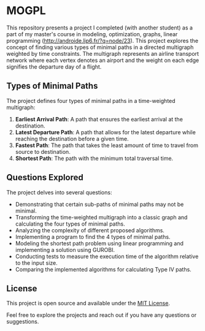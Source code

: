 # MOGPL
This repository presents a project I completed (with another student) as a part of my master's course in modeling, optimization, graphs, linear programming (http://androide.lip6.fr/?q=node/23). This project explores the concept of finding various types of minimal paths in a directed multigraph weighted by time constraints. The multigraph represents an airline transport network where each vertex denotes an airport and the weight on each edge signifies the departure day of a flight.

## Types of Minimal Paths
The project defines four types of minimal paths in a time-weighted multigraph:
1. **Earliest Arrival Path**: A path that ensures the earliest arrival at the destination.
2. **Latest Departure Path**: A path that allows for the latest departure while reaching the destination before a given time.
3. **Fastest Path**: The path that takes the least amount of time to travel from source to destination.
4. **Shortest Path**: The path with the minimum total traversal time.

## Questions Explored
The project delves into several questions:
- Demonstrating that certain sub-paths of minimal paths may not be minimal.
- Transforming the time-weighted multigraph into a classic graph and calculating the four types of minimal paths.
- Analyzing the complexity of different proposed algorithms.
- Implementing a program to find the 4 types of minimal paths.
- Modeling the shortest path problem using linear programming and implementing a solution using GUROBI.
- Conducting tests to measure the execution time of the algorithm relative to the input size.
- Comparing the implemented algorithms for calculating Type IV paths.

## License
This project is open source and available under the [MIT License](LICENSE).

Feel free to explore the projects and reach out if you have any questions or suggestions.
